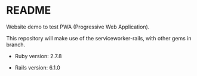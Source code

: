 # README

Website demo to test PWA (Progressive Web Application).

This repository will make use of the serviceworker-rails, with other gems in branch.

- Ruby version: 2.7.8

- Rails version: 6.1.0
